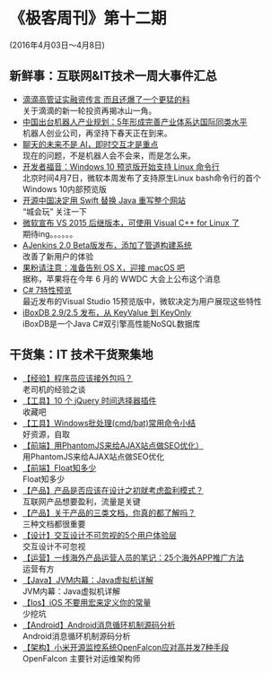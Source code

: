 # 《极客周刊》第十二期

(2016年4月03日～4月8日)
## 新鲜事：互联网&IT技术一周大事件汇总

- [滴滴高管证实融资传言 而且还爆了一个更猛的料](http://www.devstore.cn/new/newInfo/17658.html) 
<br>关于滴滴的新一轮投资再揭冰山一角。
- [中国出台机器人产业规划：5年形成完善产业体系达国际同类水平](http://www.devstore.cn/new/newInfo/17656.html) 
<br>机器人创业公司，再坚持下春天正在到来。
- [聊天的未来不是 AI，即时交互才是重点](http://www.devstore.cn/new/newInfo/17564.html) 
<br>现在的问题，不是机器人会不会来，而是怎么来。
- [开发者福音：Windows 10 预览版开始支持 Linux 命令行](http://www.oschina.net/news/72257/windows-10-linux) 
<br>北京时间4月7日，微软本周发布了支持原生Linux bash命令行的首个Windows 10内部预览版
- [开源中国决定用 Swift 替换 Java 重写整个网站](http://www.oschina.net/news/72078/oschina-turn-to-swift) 
<br>“城会玩” 关注一下
- [微软宣布 VS 2015 后继版本，可使用 Visual C++ for Linux 了](http://www.oschina.net/news/72193/visual-for-linux) 
<br>期待ing。。。。。。
- [AJenkins 2.0 Beta版发布，添加了管道构建系统](http://www.infoq.com/cn/news/2016/04/jenkins-2-beta-pipeline-system) 
<br>改善了新用户的体验
- [果粉请注意：准备告别 OS X，迎接 macOS 吧](http://www.oschina.net/news/72150/macos) 
<br>据称，苹果将在今年 6 月的 WWDC 大会上公布这个消息
- [C# 7特性预览](http://www.infoq.com/cn/news/2016/04/CSharp-7) 
<br>最近发布的Visual Studio 15预览版中，微软决定为用户展现这些特性
- [iBoxDB 2.9/2.5 发布，从 KeyValue 到 KeyOnly](http://www.oschina.net/news/72267/iboxdb-2-9-2-5) 
<br>iBoxDB是一个Java C#双引擎高性能NoSQL数据库



## 干货集：IT 技术干货聚集地
- [【经验】程序员应该接外包吗？](http://mp.weixin.qq.com/s?__biz=MzAxMTEyOTQ5OQ==&mid=2650610501&idx=1&sn=d4057e69051e1d3420ce53104fe5cf15#rd)
<br>老司机的经验之谈
- [【工具】10 个 jQuery 时间选择器插件](http://webres.wang/10-jquery-time-picker-plugins/)
<br>收藏吧
- [【工具】Windows批处理(cmd/bat)常用命令小结](http://wsgzao.github.io/post/windows-batch/)
<br>好资源，自取
- [【前端】用PhantomJS来给AJAX站点做SEO优化）](https://www.mxgw.info/t/phantomjs-prerender-for-seo.html?hmsr=toutiao.io&utm_medium=toutiao.io&utm_source=toutiao.io) 
<br> 用PhantomJS来给AJAX站点做SEO优化
- [【前端】Float知多少](http://www.w3ctrain.com/2016/03/28/float-secret/) 
<br>Float知多少
- [【产品】产品是否应该在设计之初就考虑盈利模式？](http://www.chanpin100.com/archives/47647)
<br>互联网产品想要盈利，流量是关键
- [【产品】关于产品的三类文档，你真的都了解吗？](http://www.chanpin100.com/archives/49377)
<br>三种文档都很重要
- [【设计】交互设计不可忽视的5个用户体验层](http://www.chanpin100.com/archives/48711)
<br>交互设计不可忽视
- [【运营】一线海外产品运营人员的笔记：25个海外APP推广方法](http://www.chanpin100.com/archives/49718)
<br>运营有方
- [【Java】JVM内幕：Java虚拟机详解 ](http://www.aijava.cn/13564.html)
<br>JVM内幕：Java虚拟机详解  
- [【Ios】iOS 不要用宏来定义你的常量 ](http://www.strongx.cn/?hmsr=toutiao.io&p=118&utm_medium=toutiao.io&utm_source=toutiao.io)
<br>少挖坑
- [【Android】Android消息循环机制源码分析](http://mouxuejie.com/blog/2016-03-31/message-looper-mechanism/?hmsr=toutiao.io&utm_medium=toutiao.io&utm_source=toutiao.io)
<br>Android消息循环机制源码分析	
- [【架构】小米开源监控系统OpenFalcon应对高并发7种手段](https://mp.weixin.qq.com/s?__biz=MzAwMDU1MTE1OQ==&mid=405484332&idx=1&sn=3c68a053ab3ef82f27c29a9ba942507b)
<br>OpenFalcon 主要针对运维架构师	
